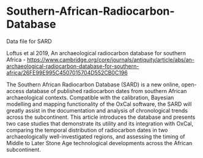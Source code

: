 # Southern-African-Radiocarbon-Database
Data file for SARD

Loftus et al 2019, An archaeological radiocarbon database for southern Africa - https://www.cambridge.org/core/journals/antiquity/article/abs/an-archaeological-radiocarbon-database-for-southern-africa/26FE99E995C4507015704D552CB0C196


The Southern African Radiocarbon Database (SARD) is a new online, open-access database of published radiocarbon dates from southern African archaeological contexts. Compatible with the calibration, Bayesian modelling and mapping functionality of the OxCal software, the SARD will greatly assist in the documentation and analysis of chronological trends across the subcontinent. This article introduces the database and presents two case studies that demonstrate its utility and its integration with OxCal, comparing the temporal distribution of radiocarbon dates in two archaeologically well-investigated regions, and assessing the timing of Middle to Later Stone Age technological developments across the African subcontinent.
